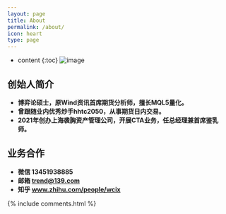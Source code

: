 ```yaml
---
layout: page
title: About
permalink: /about/
icon: heart
type: page
---
```


* content
{:toc}
![image](https://gimg2.baidu.com/image_search/src=http%3A%2F%2Fi0.sinaimg.cn%2Fent%2Fv%2Fm%2F2012-01-23%2FU7357P28T3D3540985F326DT20120123105401.jpg&refer=http%3A%2F%2Fi0.sinaimg.cn&app=2002&size=f9999,10000&q=a80&n=0&g=0n&fmt=jpeg?sec=1623925088&t=5be57bb9bcf01add3bfa4960b9357712)

## 创始人简介
* **博弈论硕士，原Wind资讯首席期货分析师，擅长MQL5量化。**
* **曾跟随业内优秀炒手hhtc2050，从事期货日内交易。**
* **2021年创办上海袭胸资产管理公司，开展CTA业务，任总经理兼首席鉴乳师。**

## 业务合作
* **微信 13451938885**
* **邮箱 trend@139.com**
* **知乎 www.zhihu.com/people/wcix**

{% include comments.html %}
